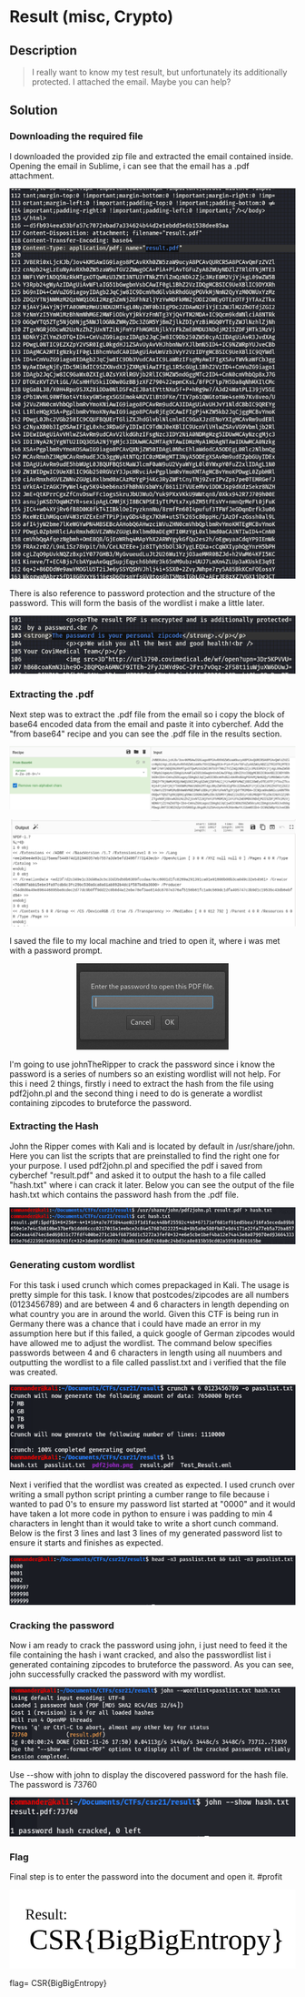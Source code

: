 # Result (misc, Crypto)

## Description

>I really want to know my test result, but unfortunately its additionally protected. I attached the email. Maybe you can help?

## Solution

### Downloading the required file

I downloaded the provided zip file and extracted the email contained inside. Opening the email in Sublime, i can see that the email has a .pdf attachment.
<p align="center"><img src="_images/emailpdf.png"></p>

There is also reference to password protection and the structure of the password. This will form the basis of the wordlist i make a little later.
<p align="center"><img src="_images/emailpassword.png"></p>

### Extracting the .pdf

Next step was to extract the .pdf file from the email so i copy the block of base64 encoded data from the email and paste it into cyberchef. Add the "from base64" recipe and you can see the .pdf file in the results section. 
<p align="center"><img src="_images/recipe.png"></p>
<p align="center"><img src="_images/output.png"></p>

I saved the file to my local machine and tried to open it, where i was met with a password prompt.
<p align="center"><img src="_images/passwordprompt.png"></p>

I'm going to use johnTheRipper to crack the password since i know the password is a series of numbers so an existing wordlist will not help. For this i need 2 things, firstly i need to extract the hash from the file using pdf2john.pl and the second thing i need to do is generate a wordlist containing zipcodes to bruteforce the password.

### Extracting the Hash

John the Ripper comes with Kali and is located by default in /usr/share/john. Here you can list the scripts that are preinstalled to find the right one for your purpose. I used pdf2john.pl and specified the pdf i saved from cyberchef "result.pdf" and asked it to output the hash to a file called "hash.txt" where i can crack it later. Below you can see the output of the file hash.txt which contains the password hash from the .pdf file.
<p align="center"><img src="_images/pdf2john.png"></p>

### Generating custom wordlist

For this task i used crunch which comes prepackaged in Kali. The usage is pretty simple for this task. I know that postcodes/zipcodes are all numbers (0123456789) and are between 4 and 6 characters in length depending on what country you are in around the world. Given this CTF is being run in Germany there was a chance that i could have made an error in my assumption here but if this failed, a quick google of German zipcodes would have allowed me to adjust the wordlist. The command below specifies passwords between 4 and 6 characters in length using all nuumbers and outputting the wordlist to a file called passlist.txt and i verified that the file was created.
<p align="center"><img src="_images/crunchgen.png"></p>

Next i verified that the wordlist was created as expected. I used crunch over writing a small python script printing a cumber range to file because i wanted to pad 0's to ensure my password list started at "0000" and it would have taken a lot more code in python to ensure i was padding to min 4 characters in lenght than it would take to write a short cunch command. Below is the first 3 lines and last 3 lines of my generated password list to ensure it starts and finishes as expected.
<p align="center"><img src="_images/crunchverify.png"></p>

### Cracking the password

Now i am ready to crack the password using john, i just need to feed it the file containing the hash i want cracked, and also the passwordlist list i generated containing zipcodes to bruteforce the password. As you can see, john successfully cracked the password with my wordlist.
<p align="center"><img src="_images/john.png"></p>

Use --show with john to display the discovered password for the hash file. The password is 73760
<p align="center"><img src="_images/password.png"></p>

### Flag

Final step is to enter the password into the document and open it. #profit
<p align="center"><img src="_images/flag.png"></p>

flag= CSR{BigBigEntropy}

